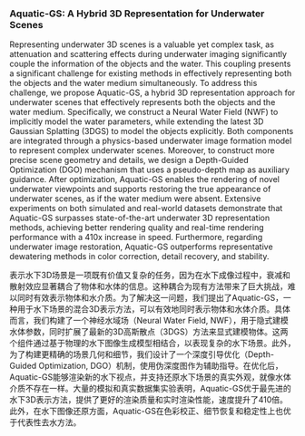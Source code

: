 ### Aquatic-GS: A Hybrid 3D Representation for Underwater Scenes

Representing underwater 3D scenes is a valuable yet complex task, as attenuation and scattering effects during underwater imaging significantly couple the information of the objects and the water. This coupling presents a significant challenge for existing methods in effectively representing both the objects and the water medium simultaneously. To address this challenge, we propose Aquatic-GS, a hybrid 3D representation approach for underwater scenes that effectively represents both the objects and the water medium. Specifically, we construct a Neural Water Field (NWF) to implicitly model the water parameters, while extending the latest 3D Gaussian Splatting (3DGS) to model the objects explicitly. Both components are integrated through a physics-based underwater image formation model to represent complex underwater scenes. Moreover, to construct more precise scene geometry and details, we design a Depth-Guided Optimization (DGO) mechanism that uses a pseudo-depth map as auxiliary guidance. After optimization, Aquatic-GS enables the rendering of novel underwater viewpoints and supports restoring the true appearance of underwater scenes, as if the water medium were absent. Extensive experiments on both simulated and real-world datasets demonstrate that Aquatic-GS surpasses state-of-the-art underwater 3D representation methods, achieving better rendering quality and real-time rendering performance with a 410x increase in speed. Furthermore, regarding underwater image restoration, Aquatic-GS outperforms representative dewatering methods in color correction, detail recovery, and stability.

表示水下3D场景是一项既有价值又复杂的任务，因为在水下成像过程中，衰减和散射效应显著耦合了物体和水体的信息。这种耦合为现有方法带来了巨大挑战，难以同时有效表示物体和水介质。为了解决这一问题，我们提出了Aquatic-GS，一种用于水下场景的混合3D表示方法，可以有效地同时表示物体和水体介质。具体而言，我们构建了一个神经水域场（Neural Water Field, NWF），用于隐式建模水体参数，同时扩展了最新的3D高斯散点（3DGS）方法来显式建模物体。这两个组件通过基于物理的水下图像生成模型相结合，以表现复杂的水下场景。此外，为了构建更精确的场景几何和细节，我们设计了一个深度引导优化（Depth-Guided Optimization, DGO）机制，使用伪深度图作为辅助指导。在优化后，Aquatic-GS能够渲染新的水下视点，并支持还原水下场景的真实外观，就像水体介质不存在一样。大量的模拟和真实数据集实验表明，Aquatic-GS优于最先进的水下3D表示方法，提供了更好的渲染质量和实时渲染性能，速度提升了410倍。此外，在水下图像还原方面，Aquatic-GS在色彩校正、细节恢复和稳定性上也优于代表性去水方法。
